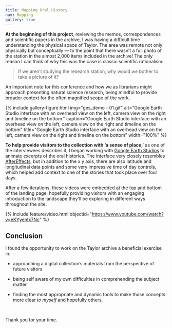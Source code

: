 ```yaml
---
title: Mapping Oral History
nav: Mapping
gallery: true
---
```


**At the beginning of this project**, reviewing the memos, correspondences and scientific papers in the archive, I was having a difficult time understanding the physical space of Taylor. The area was remote not only physically but conceptually — to the point that there wasn’t a full photo of the station in the almost 2,000 items included in the archive! The only reason I can think of why this was the case is classic scientific rationalism: 

<blockquote class="quote">
If we aren’t studying the research station, why would we bother to take a picture of it?
</blockquote>

An important note for this conference and how we as librarians might approach presenting natural science research, being mindful to provide broader context for the often magnified scope of the work.

{% include gallery-figure.html img="ges_demo - 01.gif" alt="Google Earth Studio interface with an overhead view on the left, camera view on the right and timeline on the bottom." caption="Google Earth Studio interface with an overhead view on the left, camera view on the right and timeline on the bottom" title="Google Earth Studio interface with an overhead view on the left, camera view on the right and timeline on the bottom" width="100%" %}

**To help provide visitors to the collection with ‘a sense of place,’** as one of the interviewees describes it, I began working with [Google Earth Studios](https://www.google.com/earth/studio/faq/#:~:text=Earth%20Studio%20is%20a%20web,for%20still%20and%20animated%20content) to animate excerpts of the oral histories. The interface very closely resembles [AfterEffects](https://www.adobe.com/creativecloud/video/premiere-pro-vs-after-effects.html#:~:text=After%20Effects%20is%20renowned%20for,of%20titles%20and%20motion%20graphics), but in addition to the x y axis, there are also latitude and longitudinal data points and some very impressive time of day controls, which helped add context to one of the stories that took place over four days.

After a few iterations, these videos were embedded at the top and bottom of the landing page, hopefully providing visitors with an engaging introduction to the landscape they’ll be exploring in different ways throughout the site.  

{% include feature/video.html objectid="https://www.youtube.com/watch?v=eKYyentx7Nc" %}

## Conclusion

I found the opportunity to work on the Taylor archive a beneficial exercise in:

- approaching a digital collection’s materials from the perspective of future visitors 

- being self aware of my own difficulties in comprehending the subject matter 

- finding the most appropriate and dynamic tools to make those concepts more clear _to myself_ and hopefully others. 

<br>

Thank you for your time. 

<br>
